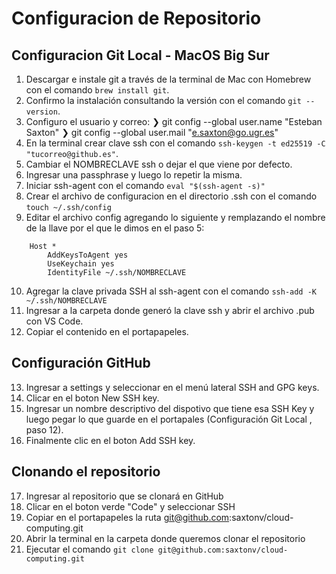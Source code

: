 # Configuracion de Repositorio

## Configuracion Git Local - MacOS Big Sur
01. Descargar e instale git a través de la terminal de Mac con Homebrew con el comando `brew install git`.
02. Confirmo la instalación consultando la versión con el comando `git --version`.
03. Configuro el usuario y correo:
    ❯ git config --global user.name "Esteban Saxton"
    ❯ git config --global user.mail "e.saxton@go.ugr.es"
04. En la terminal crear clave ssh con el comando `ssh-keygen -t ed25519 -C "tucorreo@github.es"`.
05. Cambiar el NOMBRECLAVE ssh o dejar el que viene por defecto.
06. Ingresar una passphrase y luego lo repetir la misma.
07. Iniciar ssh-agent con el comando `eval "$(ssh-agent -s)"`
08. Crear el archivo de configuracion en el directorio .ssh con el comando `touch ~/.ssh/config`
09. Editar el archivo config agregando lo siguiente y remplazando el nombre de la llave por el que le dimos en el paso 5:
~~~
    Host *
        AddKeysToAgent yes
        UseKeychain yes
        IdentityFile ~/.ssh/NOMBRECLAVE
~~~
10. Agregar la clave privada SSH al ssh-agent con el comando `ssh-add -K ~/.ssh/NOMBRECLAVE`
11. Ingresar a la carpeta donde generó la clave ssh y abrir el archivo .pub con VS Code. 
12. Copiar el contenido en el portapapeles.

## Configuración GitHub
13. Ingresar a settings y seleccionar en el menú lateral SSH and GPG keys.
14. Clicar en el boton New SSH key.
15. Ingresar un nombre descriptivo del dispotivo que tiene esa SSH Key y luego pegar lo que guarde en el portapales (Configuración Git Local , paso 12).
16. Finalmente clic en el boton Add SSH key.

## Clonando el repositorio
17. Ingresar al repositorio que se clonará en GitHub
18. Clicar en el boton verde "Code" y seleccionar SSH
19. Copiar en el portapapeles la ruta git@github.com:saxtonv/cloud-computing.git
20. Abrir la terminal en la carpeta donde queremos clonar el repositorio
21. Ejecutar el comando `git clone git@github.com:saxtonv/cloud-computing.git`